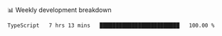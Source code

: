 📊 Weekly development breakdown
<!--START_SECTION:waka-->
```text
TypeScript   7 hrs 13 mins   █████████████████████████   100.00 % 
```
<!--END_SECTION:waka-->
